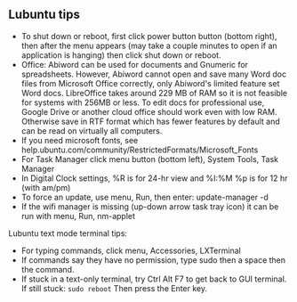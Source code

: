 ## Lubuntu tips
* To shut down or reboot, first click power button button (bottom right), then after the menu appears (may take a couple minutes to open if an application is hanging) then click shut down or reboot.
* Office: Abiword can be used for documents and Gnumeric for spreadsheets. However, Abiword cannot open and save many Word doc files from Microsoft Office correctly, only Abiword's limited feature set Word docs. LibreOffice takes around 229 MB of RAM so it is not feasible for systems with 256MB or less. To edit docs for professional use, Google Drive or another cloud office should work even with low RAM. Otherwise save in RTF format which has fewer features by default and can be read on virtually all computers.
* If you need microsoft fonts, see help.ubuntu.com/community/RestrictedFormats/Microsoft_Fonts
* For Task Manager click menu button (bottom left), System Tools, Task Manager
* In Digital Clock settings, %R is for 24-hr view and %I:%M %p is for 12 hr (with am/pm)
* To force an update, use menu, Run, then enter: update-manager -d
* If the wifi manager is missing (up-down arrow task tray icon) it can be run with menu, Run, nm-applet

Lubuntu text mode terminal tips:
* For typing commands, click menu, Accessories, LXTerminal
* If commands say they have no permission, type sudo then a space then the command.
* If stuck in a text-only terminal, try Ctrl Alt F7 to get back to GUI terminal. If still stuck:
  `sudo reboot` Then press the Enter key.
